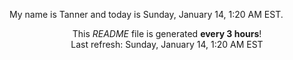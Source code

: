 My name is Tanner and today is Sunday, January 14, 1:20 AM EST.

<p align="center">This <i>README</i> file is generated <b>every 3 hours</b>!</br>Last refresh: Sunday, January 14, 1:20 AM EST<br /></p>
